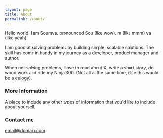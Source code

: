 ```yaml
---
layout: page
title: About
permalink: /about/
---
```


Hello world,
I am Soumya, pronounced Sou (like wow), m (like mmm) ya (like yeah). 

I am good at solving problems by building simple, scalable solutions. The skill has come in handy in my journey as a developer, product manager and author.

When not solving problems, I love to read about X, write a short story, do wood work and ride my Ninja 300. (Not all at the same time, else this would be a eulogy). 

### More Information

A place to include any other types of information that you'd like to include about yourself.

### Contact me

[email@domain.com](mailto:email@domain.com)
